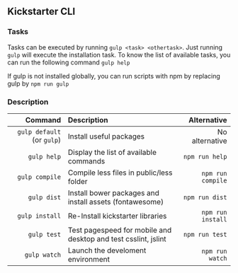 ## Kickstarter CLI

### Tasks

Tasks can be executed by running `gulp <task> <othertask>`. Just running `gulp` will execute the installation task.
To know the list of available tasks, you can run the following command `gulp help`

If gulp is not installed globally, you can run scripts with npm by replacing gulp by `npm run gulp`

### Description

|Command|Description|Alternative|
|-----:|:-----------|-----:|
|`gulp default` (or `gulp`)| Install useful packages|No alternative|
|`gulp help`|Display the list of available commands|`npm run help`|
|`gulp compile`|Compile less files in public/less folder|`npm run compile`|
|`gulp dist`|Install bower packages and install assets (fontawesome)|`npm run dist`|
|`gulp install`|Re-Install kickstarter libraries|`npm run install`|
|`gulp test`|Test pagespeed for mobile and desktop and test csslint, jslint|`npm run test`|
|`gulp watch`|Launch the develoment environment|`npm run watch`|
